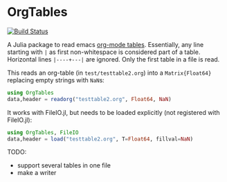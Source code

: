 # OrgTables

[![Build Status](https://travis-ci.org/mauro3/OrgTables.jl.svg?branch=master)](https://travis-ci.org/mauro3/OrgTables.jl)

A Julia package to read emacs
[org-mode tables](http://orgmode.org/guide/Tables.html).  Essentially,
any line starting with `|` as first non-whitespace is considered part
of a table.  Horizontal lines `|----+---|` are ignored.  Only the
first table in a file is read.

This reads an org-table (in `test/testtable2.org`) into a
`Matrix{Float64}` replacing empty strings with `NaN`s:

```julia
using OrgTables
data,header = readorg("testtable2.org", Float64, NaN)
```

It works with FileIO.jl, but needs to be loaded explicitly (not
registered with FileIO.jl):
```julia
using OrgTables, FileIO
data,header = load("testtable2.org", T=Float64, fillval=NaN)
```


TODO:

- support several tables in one file
- make a writer
